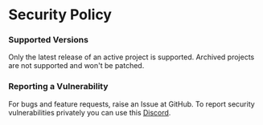 # Security Policy

### Supported Versions

Only the latest release of an active project is supported. Archived projects are not supported and won't be patched.

### Reporting a Vulnerability

For bugs and feature requests, raise an Issue at GitHub. To report security vulnerabilities privately you can use this [Discord](https://discord.gg/dPcvbv9pvs).
